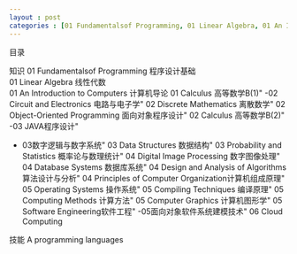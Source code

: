 ```yaml
---
layout : post
categories : [01 Fundamentalsof Programming, 01 Linear Algebra, 01 An Introduction to Computers, 01 Calculus, 02 Discrete Mathematics, 02 Object-Oriented Programming, 03 Data Structures, 03 Probability and Statistics, 04 Digital Image Processing, 04 Database Systems, 04 Design and Analysis of Algorithms, 04 Principles of Computer Organization, 05 Operating Systems, 05 Compiling Techniques, 05 Computing Methods, 05 Computer Graphics, 05 Software Engineering, 06 Cloud Computing, A programming languages]
---
```

目录

知识
01 Fundamentalsof Programming 程序设计基础  
01 Linear Algebra 线性代数   
01 An Introduction to Computers 计算机导论 
01 Calculus 高等数学B(1)"
-02 Circuit and Electronics 电路与电子学"
02 Discrete Mathematics 离散数学"
02 Object-Oriented Programming 面向对象程序设计"
02 Calculus 高等数学B(2)"
-03 JAVA程序设计"
- 03数字逻辑与数字系统"
03 Data Structures 数据结构"
03 Probability and Statistics 概率论与数理统计"
04 Digital Image Processing 数字图像处理"
04 Database Systems 数据库系统"
04 Design and Analysis of Algorithms 算法设计与分析"
04 Principles of Computer Organization计算机组成原理"
05 Operating Systems 操作系统"
05 Compiling Techniques 编译原理"
05 Computing Methods 计算方法"
05 Computer Graphics 计算机图形学"
05 Software Engineering软件工程"
-05面向对象软件系统建模技术"
06 Cloud Computing

技能
A programming languages 
